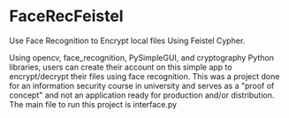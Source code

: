 # FaceRecFeistel
Use Face Recognition to Encrypt local files Using Feistel Cypher.

Using opencv, face_recognition, PySimpleGUI, and cryptography Python libraries, users can create their account on this simple app to encrypt/decrypt their files using face recognition.
This was a project done for an information security course in university and serves as a "proof of concept" and not an application ready for production and/or distribution.
The main file to run this project is interface.py
